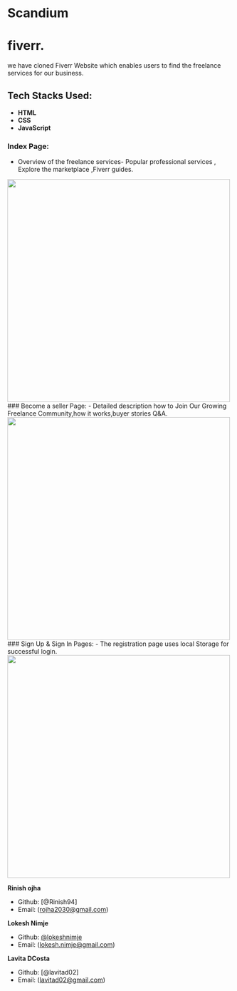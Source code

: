 # Scandium
# fiverr.
we have cloned Fiverr Website which enables users to find the freelance services for our business.
 ## Tech Stacks Used:
- **HTML**
- **CSS**
- **JavaScript**
### Index Page:
- Overview of the freelance services- Popular professional services , Explore the marketplace ,Fiverr guides.
<img width="500"  alt="" src="https://encrypted-tbn0.gstatic.com/images?q=tbn:ANd9GcQ2Rddnb52EqGDP_WbWpiA5kCEYVa55FyCLeg&usqp=CAU">
 ### Become a seller Page:
 - Detailed description how to Join Our Growing Freelance Community,how it works,buyer stories Q&A.
 <img width="500" alt="" src="https://fiverr-res.cloudinary.com/image/upload/w_300/f_auto,q_auto/v1/attachments/generic_asset/asset/451713af4e0a5f0420dce8440dc6aae5-1605804622606/Sales%20funnel-min.jpg">
 ### Sign Up & Sign In Pages:
 - The registration page uses local Storage for successful login.
 <img width="500" alt="" src=" https://encrypted-tbn0.gstatic.com/images?q=tbn:ANd9GcTxe6BbXE7d2nX1y7eFP6X9D-woTGZii30n9Q&usqp=CAU">

 **Rinish ojha**
- Github: [@Rinish94]
- Email: (rojha2030@gmail.com)

**Lokesh Nimje**
- Github: [@lokeshnimje](https://github.com/AkhilaG28)
- Email: (lokesh.nimje@gmail.com)
 
 **Lavita DCosta**
- Github: [@lavitad02]
- Email: (lavitad02@gmail.com)